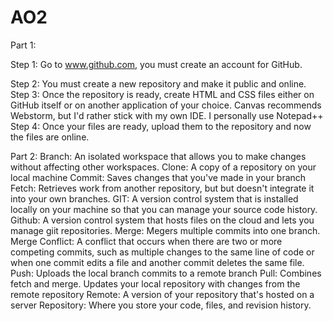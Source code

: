 # AO2
Part 1: 

Step 1: Go to www.github.com, you must create an account for GitHub.

Step 2: You must create a new repository and make it public and online. 
Step 3: Once the repository is ready, create HTML and CSS files either on GitHub itself or on another application of your choice. Canvas recommends 
Webstorm, but I'd rather stick with my own IDE. I personally use Notepad++ 
Step 4: Once your files are ready, upload them to the repository and now the files are online.

Part 2:
Branch: An isolated workspace that allows you to make changes without affecting other workspaces.
Clone: A copy of a repository on your local machine
Commit: Saves changes that you've made in your branch
Fetch: Retrieves work from another repository, but but doesn't integrate it into your own branches.
GIT: A version control system that is installed locally on your machine so that you can manage your source code history.
Github: A version control system that hosts files on the cloud and lets you manage giit repositories.
Merge: Megers multiple commits into one branch.
Merge Conflict: A conflict that occurs when there are two or more competing commits, such as multiple changes to the same line of code or when one commit edits a file and another commit deletes the same file.
Push: Uploads the local branch commits to a remote branch
Pull: Combines fetch and merge. Updates your local repository with changes from the remote repository
Remote: A version of your repository that's hosted on a server
Repository: Where you store your code, files, and revision history.
